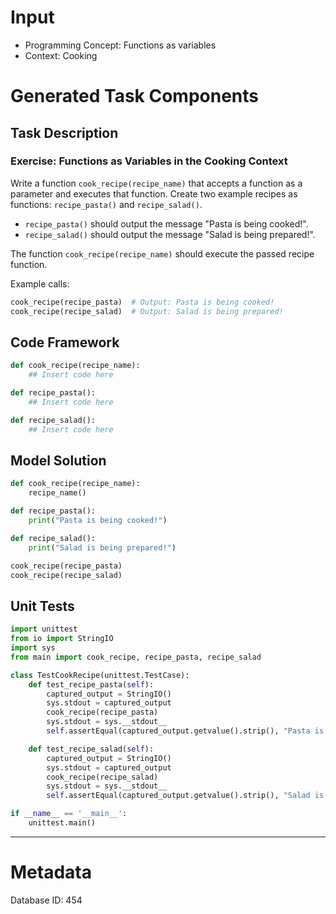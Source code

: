 # Input
- Programming Concept: Functions as variables
- Context: Cooking

# Generated Task Components
## Task Description
### Exercise: Functions as Variables in the Cooking Context

Write a function `cook_recipe(recipe_name)` that accepts a function as a parameter and executes that function. Create two example recipes as functions: `recipe_pasta()` and `recipe_salad()`.

- `recipe_pasta()` should output the message "Pasta is being cooked!".
- `recipe_salad()` should output the message "Salad is being prepared!".

The function `cook_recipe(recipe_name)` should execute the passed recipe function.

Example calls:
```python
cook_recipe(recipe_pasta)  # Output: Pasta is being cooked!
cook_recipe(recipe_salad)  # Output: Salad is being prepared!
```

## Code Framework
```python
def cook_recipe(recipe_name):
    ## Insert code here

def recipe_pasta():
    ## Insert code here

def recipe_salad():
    ## Insert code here
```

## Model Solution
```python
def cook_recipe(recipe_name):
    recipe_name()

def recipe_pasta():
    print("Pasta is being cooked!")

def recipe_salad():
    print("Salad is being prepared!")

cook_recipe(recipe_pasta)
cook_recipe(recipe_salad)
```

## Unit Tests
```python
import unittest
from io import StringIO
import sys
from main import cook_recipe, recipe_pasta, recipe_salad

class TestCookRecipe(unittest.TestCase):
    def test_recipe_pasta(self):
        captured_output = StringIO()
        sys.stdout = captured_output
        cook_recipe(recipe_pasta)
        sys.stdout = sys.__stdout__
        self.assertEqual(captured_output.getvalue().strip(), "Pasta is being cooked!")

    def test_recipe_salad(self):
        captured_output = StringIO()
        sys.stdout = captured_output
        cook_recipe(recipe_salad)
        sys.stdout = sys.__stdout__
        self.assertEqual(captured_output.getvalue().strip(), "Salad is being prepared!")

if __name__ == '__main__':
    unittest.main()
```
___
# Metadata
Database ID: 454
